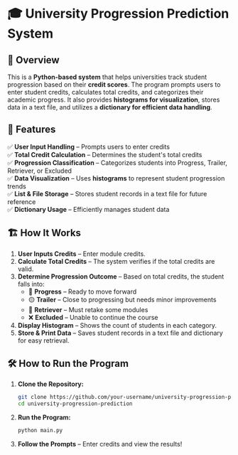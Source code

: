 

# 🎓 University Progression Prediction System  

## 📌 Overview  
This is a **Python-based system** that helps universities track student progression based on their **credit scores**. The program prompts users to enter student credits, calculates total credits, and categorizes their academic progress. It also provides **histograms for visualization**, stores data in a text file, and utilizes a **dictionary for efficient data handling**.  

## 🚀 Features  
✅ **User Input Handling** – Prompts users to enter credits  
✅ **Total Credit Calculation** – Determines the student's total credits  
✅ **Progression Classification** – Categorizes students into Progress, Trailer, Retriever, or Excluded  
✅ **Data Visualization** – Uses **histograms** to represent student progression trends  
✅ **List & File Storage** – Stores student records in a text file for future reference  
✅ **Dictionary Usage** – Efficiently manages student data  

## 🏗️ How It Works  
1. **User Inputs Credits** – Enter module credits.  
2. **Calculate Total Credits** – The system verifies if the total credits are valid.  
3. **Determine Progression Outcome** – Based on total credits, the student falls into:  
   - 🎉 **Progress** – Ready to move forward  
   - 🟡 **Trailer** – Close to progressing but needs minor improvements  
   - 🔄 **Retriever** – Must retake some modules  
   - ❌ **Excluded** – Unable to continue the course  
4. **Display Histogram** – Shows the count of students in each category.  
5. **Store & Print Data** – Saves student records in a text file and dictionary for easy retrieval.  

## 🛠️ How to Run the Program  
1. **Clone the Repository:**  
   ```bash
   git clone https://github.com/your-username/university-progression-prediction.git
   cd university-progression-prediction
   ```
2. **Run the Program:**  
   ```bash
   python main.py
   ```
3. **Follow the Prompts** – Enter credits and view the results!  

